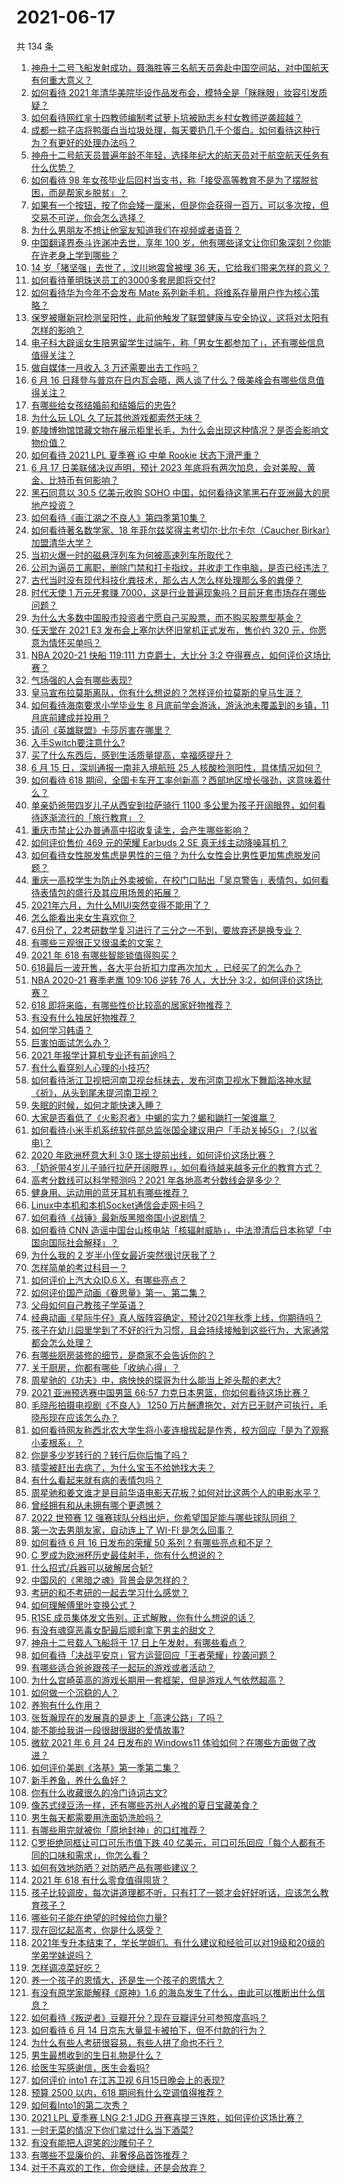 # 2021-06-17

共 134 条

<!-- BEGIN -->
<!-- 最后更新时间 Thu Jun 17 2021 16:01:41 GMT+0800 (China Standard Time) -->

1. [神舟十二号飞船发射成功，聂海胜等三名航天员奔赴中国空间站，对中国航天有何重大意义？](https://www.zhihu.com/question/465393063)
2. [如何看待 2021
   年清华美院毕设作品发布会，模特全是「眯眯眼」妆容引发质疑？](https://www.zhihu.com/question/464319655)
3. [如何看待网红芈十四教师编制考试萝卜坑被励志乡村女教师逆袭超越？](https://www.zhihu.com/question/465163742)
4. [成都一粽子店将鸭蛋白当垃圾处理，每天要扔几千个蛋白。如何看待这种行为？有更好的处理办法吗？](https://www.zhihu.com/question/464471406)
5. [神舟十二号航天员普遍年龄不年轻，选择年纪大的航天员对于航空航天任务有什么优势？](https://www.zhihu.com/question/465284337)
6. [如何看待 98
   年女孩毕业后回村当支书，称「接受高等教育不是为了摆脱贫困，而是帮家乡脱贫」？](https://www.zhihu.com/question/465207940)
7. [如果有一个按钮，按了你会矮一厘米，但是你会获得一百万，可以多次按，但交易不可逆，你会怎么选择？](https://www.zhihu.com/question/367519449)
8. [为什么男朋友不想让他室友知道我们在视频或者语音？](https://www.zhihu.com/question/465047050)
9. [中国翻译界泰斗许渊冲去世，享年 100
   岁，他有哪些译文让你印象深刻？你能在许老身上学到哪些？](https://www.zhihu.com/question/465502478)
10. [14 岁「猪坚强」去世了，汶川地震曾被埋 36
    天，它给我们带来怎样的意义？](https://www.zhihu.com/question/465481304)
11. [如何看待董明珠送员工的3000多套房即将交付?](https://www.zhihu.com/question/465190639)
12. [如何看待华为今年不会发布 Mate
    系列新手机，将维系存量用户作为核心策略？](https://www.zhihu.com/question/465383357)
13. [保罗被曝新冠检测呈阳性，此前他触发了联盟健康与安全协议，这将对太阳有怎样的影响？](https://www.zhihu.com/question/465408333)
14. [电子科大辟谣女生陪男留学生过端午，称「男女生都参加了」，还有哪些信息值得关注？](https://www.zhihu.com/question/465001982)
15. [做自媒体一月收入 3 万还需要出去工作吗？](https://www.zhihu.com/question/457544338)
16. [6 月 16
    日拜登与普京在日内瓦会晤，两人谈了什么？俄美峰会有哪些信息值得关注？](https://www.zhihu.com/question/465409295)
17. [有哪些给女孩结婚前和结婚后的忠告?](https://www.zhihu.com/question/403004506)
18. [为什么玩 LOL 久了玩其他游戏都索然无味？](https://www.zhihu.com/question/462644970)
19. [乾陵博物馆馆藏文物在展示柜里长毛，为什么会出现这种情况？是否会影响文物价值？](https://www.zhihu.com/question/465179682)
20. [如何看待 2021 LPL 夏季赛 iG 中单 Rookie
    状态下滑严重？](https://www.zhihu.com/question/465030839)
21. [6 月 17 日美联储决议声明，预计 2023
    年底将有两次加息，会对美股、黄金、比特币有何影响？](https://www.zhihu.com/question/465456246)
22. [黑石同意以 30.5 亿美元收购 SOHO
    中国，如何看待这笔黑石在亚洲最大的房地产投资？](https://www.zhihu.com/question/465393675)
23. [如何看待《画江湖之不良人》第四季第10集？](https://www.zhihu.com/question/464286335)
24. [如何看待著名数学家、18 年菲尔兹奖得主考切尔·比尔卡尔（Caucher
    Birkar）加盟清华大学？](https://www.zhihu.com/question/464844610)
25. [当初火爆一时的磁悬浮列车为何被高速列车所取代？](https://www.zhihu.com/question/352230599)
26. [公司为逼员工离职，删除门禁和打卡指纹，并收走工作电脑，是否已经违法？](https://www.zhihu.com/question/458446577)
27. [古代当时没有现代科技化粪技术，那么古人怎么样处理那么多的粪便？](https://www.zhihu.com/question/464580573)
28. [时代天使 1 万元牙套赚
    7000，这是行业普遍现象吗？目前牙套市场存在哪些问题？](https://www.zhihu.com/question/465348950)
29. [为什么大多数中国股市投资者宁愿自己买股票，而不购买股票型基金？](https://www.zhihu.com/question/32166514)
30. [任天堂在 2021 E3 发布会上塞尔达怀旧掌机正式发布，售价约 320
    元，你愿意为情怀买单吗？](https://www.zhihu.com/question/465289380)
31. [NBA 2020-21 快船 119:111 力克爵士，大比分 3:2
    夺得赛点，如何评价这场比赛？](https://www.zhihu.com/question/465477603)
32. [气场强的人会有哪些表现?](https://www.zhihu.com/question/25151940)
33. [皇马宣布拉莫斯离队，你有什么想说的？怎样评价拉莫斯的皇马生涯？](https://www.zhihu.com/question/465466090)
34. [如何看待海南要求小学毕业生 8 月底前学会游泳，游泳池未覆盖到的乡镇，11
    月底前建成并投用？](https://www.zhihu.com/question/465307248)
35. [请问《英雄联盟》卡莎厉害在哪里？](https://www.zhihu.com/question/464172547)
36. [入手Switch要注意什么?](https://www.zhihu.com/question/316296166)
37. [买了什么东西后，感到生活质量提高，幸福感提升？](https://www.zhihu.com/question/26190592)
38. [6 月 15 日，深圳通报一南非入境航班 25
    人核酸检测阳性，具体情况如何？](https://www.zhihu.com/question/465324619)
39. [如何看待 618
    期间，全国卡车开工率创新高？西部地区增长强劲，这意味着什么？](https://www.zhihu.com/question/465498724)
40. [单亲奶爸带四岁儿子从西安到拉萨骑行 1100
    多公里为孩子开阔眼界，如何看待逐渐流行的「旅行教育」？](https://www.zhihu.com/question/465096300)
41. [重庆市禁止公办普通高中招收复读生，会产生哪些影响？](https://www.zhihu.com/question/465388410)
42. [如何评价售价 469 元的荣耀 Earbuds 2 SE
    真无线主动降噪耳机？](https://www.zhihu.com/question/465408645)
43. [如何看待女性脱发焦虑是男性的三倍？为什么女性会比男性更加焦虑脱发问题？](https://www.zhihu.com/question/465383951)
44. [重庆一高校学生为防止外卖被偷，在校门口贴出「吴京警告」表情包，如何看待表情包的盛行及其应用场景的拓展？](https://www.zhihu.com/question/465131961)
45. [2021年六月，为什么MIUI突然变得不能用了？](https://www.zhihu.com/question/464439883)
46. [怎么能看出来女生喜欢你？](https://www.zhihu.com/question/453143428)
47. [6月份了，22考研数学复习进行了三分之一不到，要放弃还是换专业？](https://www.zhihu.com/question/464449112)
48. [有哪些三观很正又很温柔的文案？](https://www.zhihu.com/question/458254625)
49. [2021 年 618 有哪些智能锁值得购买？](https://www.zhihu.com/question/465401695)
50. [618最后一波开售，各大平台折扣力度再次加大
    ，已经买了的怎么办？](https://www.zhihu.com/question/465206197)
51. [NBA 2020-21 赛季老鹰 109:106 逆转 76 人，大比分
    3:2，如何评价这场比赛？](https://www.zhihu.com/question/465463610)
52. [618 即将来临，有哪些性价比较高的居家好物推荐？](https://www.zhihu.com/question/465415840)
53. [有没有什么独居好物推荐？](https://www.zhihu.com/question/445534686)
54. [如何学习韩语？](https://www.zhihu.com/question/19830338)
55. [巨害怕面试怎么办？](https://www.zhihu.com/question/451100355)
56. [2021 年报学计算机专业还有前途吗？](https://www.zhihu.com/question/458339006)
57. [有什么看穿别人心理的小技巧?](https://www.zhihu.com/question/349419279)
58. [如何看待浙江卫视把河南卫视台标抹去，发布河南卫视水下舞蹈洛神水赋《祈》，从头到尾未提河南卫视？](https://www.zhihu.com/question/465063765)
59. [失眠的时候，如何才能快速入睡？](https://www.zhihu.com/question/269430375)
60. [大家是否看低了《火影忍者》中蝎的实力？蝎和鼬打一架谁赢？](https://www.zhihu.com/question/464702791)
61. [如何看待小米手机系统软件部总监张国全建议用户「手动关掉5G」？(以省电)？](https://www.zhihu.com/question/464463766)
62. [2020 年欧洲杯意大利 3:0
    瑞士提前出线，如何评价这场比赛？](https://www.zhihu.com/question/465457313)
63. [「奶爸带4岁儿子骑行拉萨开阔眼界」，如何看待越来越多元化的教育方式？](https://www.zhihu.com/question/465083425)
64. [高考分数线可以科学预测吗？2021 年各地高考分数线会是多少？](https://www.zhihu.com/question/463915101)
65. [健身用、运动用的蓝牙耳机有哪些推荐？](https://www.zhihu.com/question/43456110)
66. [Linux中本机和本机Socket通信会走网卡吗？](https://www.zhihu.com/question/43590414)
67. [如何看待《战锤》最新版黑暗帝国小说剧情？](https://www.zhihu.com/question/462535625)
68. [如何看待 CNN
    造谣中国台山核电站「核辐射威胁」，中法澄清后日本称望「中国向国际社会解释」？](https://www.zhihu.com/question/465318332)
69. [为什么我的 2 岁半小侄女最近突然很讨厌我了？](https://www.zhihu.com/question/464633812)
70. [怎样简单的考过科目一？](https://www.zhihu.com/question/295927949)
71. [如何评价上汽大众ID.6 X，有哪些亮点？](https://www.zhihu.com/question/465357096)
72. [如何评价国产动画《眷思量》第一、第二集？](https://www.zhihu.com/question/464935086)
73. [父母如何自己教孩子学英语？](https://www.zhihu.com/question/34012296)
74. [经典动画《星际牛仔》真人版阵容确定，预计2021年秋季上线，你期待吗？](https://www.zhihu.com/question/464080191)
75. [孩子在幼儿园里学到了不好的行为习惯，且会持续接触到这些行为，大家通常都会怎么处理？](https://www.zhihu.com/question/460615230)
76. [有哪些厨房装修的细节，是商家不会告诉你的？](https://www.zhihu.com/question/359436060)
77. [关于厨房，你都有哪些「收纳心得」？](https://www.zhihu.com/question/455509376)
78. [周星驰的《功夫》中，病怏怏的琛哥为什么能当上斧头帮的老大?](https://www.zhihu.com/question/460071485)
79. [2021 亚洲预选赛中国男篮 66:57
    力克日本男篮，你如何看待这场比赛？](https://www.zhihu.com/question/465335366)
80. [毛晓彤拍摄电视剧《不良人》 1250
    万片酬遭拖欠，对方已无财产可执行，毛晓彤现在应该怎么办？](https://www.zhihu.com/question/465208835)
81. [如何看待网友称西北农大学生将小麦连根拔起是作秀，校方回应「是为了观察小麦根系」？](https://www.zhihu.com/question/465265604)
82. [你是多少岁转行的？转行后你后悔了吗？](https://www.zhihu.com/question/420770266)
83. [晴雯被赶出去病了，为什么宝玉不给她找大夫？](https://www.zhihu.com/question/464950110)
84. [有什么看起来就有病的表情包吗？](https://www.zhihu.com/question/459596154)
85. [周星驰和姜文谁才是目前华语电影天花板？如何对比这两个人的电影水平？](https://www.zhihu.com/question/463799369)
86. [曾经拥有和从未拥有哪个更遗憾？](https://www.zhihu.com/question/463488790)
87. [2022 世预赛 12
    强赛球队分档出炉，你希望国足能与哪些球队同组？](https://www.zhihu.com/question/465258786)
88. [第一次去男朋友家，自动连上了 WI-FI 是怎么回事？](https://www.zhihu.com/question/464961722)
89. [如何看待 6 月 16 日发布的荣耀 50
    系列？有哪些亮点和不足？](https://www.zhihu.com/question/464503288)
90. [C 罗成为欧洲杯历史最佳射手，你有什么想说的？](https://www.zhihu.com/question/465254279)
91. [什么招式/兵器可以破解居合斩?](https://www.zhihu.com/question/459599241)
92. [中国风的《黑暗之魂》背景会是怎样的？](https://www.zhihu.com/question/294505979)
93. [考研的和不考研的一起去学习什么感觉？](https://www.zhihu.com/question/454852118)
94. [如何理解傅里叶变换公式？](https://www.zhihu.com/question/19714540)
95. [R1SE 成员集体发文告别，正式解散，你有什么想说的话？](https://www.zhihu.com/question/464906683)
96. [有没有魂穿恶毒女配最后顺利拿下男主的甜文？](https://www.zhihu.com/question/445174404)
97. [神舟十二号载人飞船将于 17 日上午发射，有哪些看点？](https://www.zhihu.com/question/465272474)
98. [如何看待「决战平安京」官方运营回应「王者荣耀」抄袭问题？](https://www.zhihu.com/question/465195776)
99. [有哪些适合爸爸跟孩子一起玩的游戏或者活动？](https://www.zhihu.com/question/60498981)
100. [为什么宫崎英高的游戏长期用一套框架，但是游戏人气依然超高？](https://www.zhihu.com/question/465104881)
101. [如何做一个沉稳的人？](https://www.zhihu.com/question/298243670)
102. [养狗有什么作用？](https://www.zhihu.com/question/455659791)
103. [张哲瀚现在的发展真的是走上「高速公路」了吗？](https://www.zhihu.com/question/464776992)
104. [能不能给我讲一段很甜很甜的爱情故事?](https://www.zhihu.com/question/357604104)
105. [微软 2021 年 6 月 24 日发布的 Windows11
     体验如何？在哪些方面做了改进？](https://www.zhihu.com/question/465279770)
106. [如何评价美剧《洛基》第一季第二集？](https://www.zhihu.com/question/465306226)
107. [新手养鱼，养什么鱼好？](https://www.zhihu.com/question/425639824)
108. [你有什么收藏很久的冷门诗词古文?](https://www.zhihu.com/question/446560681)
109. [像苏式绿豆汤一样，还有哪些苏州人必推的夏日宝藏美食？](https://www.zhihu.com/question/465122287)
110. [男生每天都需要用洗面奶洗脸吗？](https://www.zhihu.com/question/463918849)
111. [有哪些用完就被你「原地封神」的口红推荐？](https://www.zhihu.com/question/464075483)
112. [C罗拒绝同框让可口可乐市值下跌 40
     亿美元，可口可乐回应「每个人都有不同的口味和需求」，你怎么看？](https://www.zhihu.com/question/465292823)
113. [如何有效地防晒？对防晒产品有哪些建议？](https://www.zhihu.com/question/20141423)
114. [2021 年 618 有什么零食值得囤货？](https://www.zhihu.com/question/459223718)
115. [孩子比较调皮，每次讲道理都不听，只有打了一顿才会好好听话，应该怎么教育孩子？](https://www.zhihu.com/question/455635806)
116. [哪些句子能在绝望的时候给你力量?](https://www.zhihu.com/question/461255650)
117. [现在回忆起高考，你是什么感受？](https://www.zhihu.com/question/279826998)
118. [2021年专升本结束了，学长学姐们。有什么建议和经验可以对19级和20级的学弟学妹说吗？](https://www.zhihu.com/question/458630742)
119. [怎样调凉菜好吃？](https://www.zhihu.com/question/352465516)
120. [养一个孩子的恩情大，还是生一个孩子的恩情大？](https://www.zhihu.com/question/344589485)
121. [有没有原学家能解释《原神》1.6
     的海岛发生了什么，由此可以推断出什么信息？](https://www.zhihu.com/question/465176624)
122. [如何看待《叛逆者》豆瓣开分？现在豆瓣评分可参照度高吗？](https://www.zhihu.com/question/465131172)
123. [如何看待 6 月 14 日京东大量显卡被拍下，但不付款的行为？](https://www.zhihu.com/question/465139496)
124. [为什么有些人考研很容易，有些人拼了命也不行？](https://www.zhihu.com/question/464366430)
125. [男生最想收到的生日礼物是什么？](https://www.zhihu.com/question/20235357)
126. [给医生写感谢信，医生会看吗?](https://www.zhihu.com/question/461215612)
127. [如何评价 into1 在江苏卫视 6月15日晚会上的表现?](https://www.zhihu.com/question/465098736)
128. [预算 2500 以内，618 期间有什么空调值得推荐？](https://www.zhihu.com/question/458511177)
129. [如何看Into1的第二次秀？](https://www.zhihu.com/question/465218190)
130. [2021 LPL 夏季赛 LNG 2:1 JDG
     开赛喜提三连胜，如何评价这场比赛？](https://www.zhihu.com/question/465178025)
131. [一时无菜的情况下你们拿过什么当下酒菜?](https://www.zhihu.com/question/441373755)
132. [有没有能把人逗笑的沙雕句子？](https://www.zhihu.com/question/465106856)
133. [有哪些不显廉价的、非奢侈品首饰推荐？](https://www.zhihu.com/question/38580281)
134. [对于不喜欢的工作，你会继续，还是会放弃？](https://www.zhihu.com/question/463097088)

<!-- END -->
